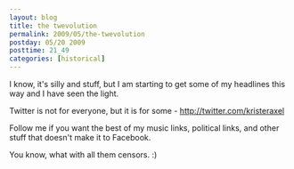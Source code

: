 ```yaml
---
layout: blog
title: the twevolution
permalink: 2009/05/the-twevolution
postday: 05/20 2009
posttime: 21_49
categories: [historical]
---
```


<p>I know, it's silly and stuff, but I am starting to get some of my headlines this way and I have seen the light.</p>
<p>Twitter is not for everyone, but it is for some - <a href="http://twitter.com/kristeraxel" title="http://twitter.com/kristeraxel">http://twitter.com/kristeraxel</a></p>
<p>Follow me if you want the best of my music links, political links, and other stuff that doesn't make it to Facebook.</p>
<p>You know, what with all them censors. :)</p>
